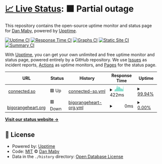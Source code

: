 # [📈 Live Status](https://status.connected.so): <!--live status--> **🟧 Partial outage**

This repository contains the open-source uptime monitor and status page for [Dan Maby](https://blue37.com), powered by [Upptime](https://github.com/upptime/upptime).

[![Uptime CI](https://github.com/danmaby/status.connected.so/workflows/Uptime%20CI/badge.svg)](https://github.com/danmaby/status.connected.so/actions?query=workflow%3A%22Uptime+CI%22)
[![Response Time CI](https://github.com/danmaby/status.connected.so/workflows/Response%20Time%20CI/badge.svg)](https://github.com/danmaby/status.connected.so/actions?query=workflow%3A%22Response+Time+CI%22)
[![Graphs CI](https://github.com/danmaby/status.connected.so/workflows/Graphs%20CI/badge.svg)](https://github.com/danmaby/status.connected.so/actions?query=workflow%3A%22Graphs+CI%22)
[![Static Site CI](https://github.com/danmaby/status.connected.so/workflows/Static%20Site%20CI/badge.svg)](https://github.com/danmaby/status.connected.so/actions?query=workflow%3A%22Static+Site+CI%22)
[![Summary CI](https://github.com/danmaby/status.connected.so/workflows/Summary%20CI/badge.svg)](https://github.com/danmaby/status.connected.so/actions?query=workflow%3A%22Summary+CI%22)

With [Upptime](https://upptime.js.org), you can get your own unlimited and free uptime monitor and status page, powered entirely by a GitHub repository. We use [Issues](https://github.com/danmaby/status.connected.so/issues) as incident reports, [Actions](https://github.com/danmaby/status.connected.so/actions) as uptime monitors, and [Pages](https://status.connected.so) for the status page.

<!--start: status pages-->
<!-- This summary is generated by Upptime (https://github.com/upptime/upptime) -->
<!-- Do not edit this manually, your changes will be overwritten -->
<!-- prettier-ignore -->
| URL | Status | History | Response Time | Uptime |
| --- | ------ | ------- | ------------- | ------ |
| <img alt="" src="https://icons.duckduckgo.com/ip3/connected.so.ico" height="13"> [connected.so](https://connected.so) | 🟩 Up | [connected-so.yml](https://github.com/danmaby/status.connected.so/commits/HEAD/history/connected-so.yml) | <details><summary><img alt="Response time graph" src="./graphs/connected-so/response-time-week.png" height="20"> 422ms</summary><br><a href="https://status.connected.so/history/connected-so"><img alt="Response time 607" src="https://img.shields.io/endpoint?url=https%3A%2F%2Fraw.githubusercontent.com%2Fdanmaby%2Fstatus.connected.so%2FHEAD%2Fapi%2Fconnected-so%2Fresponse-time.json"></a><br><a href="https://status.connected.so/history/connected-so"><img alt="24-hour response time 434" src="https://img.shields.io/endpoint?url=https%3A%2F%2Fraw.githubusercontent.com%2Fdanmaby%2Fstatus.connected.so%2FHEAD%2Fapi%2Fconnected-so%2Fresponse-time-day.json"></a><br><a href="https://status.connected.so/history/connected-so"><img alt="7-day response time 422" src="https://img.shields.io/endpoint?url=https%3A%2F%2Fraw.githubusercontent.com%2Fdanmaby%2Fstatus.connected.so%2FHEAD%2Fapi%2Fconnected-so%2Fresponse-time-week.json"></a><br><a href="https://status.connected.so/history/connected-so"><img alt="30-day response time 637" src="https://img.shields.io/endpoint?url=https%3A%2F%2Fraw.githubusercontent.com%2Fdanmaby%2Fstatus.connected.so%2FHEAD%2Fapi%2Fconnected-so%2Fresponse-time-month.json"></a><br><a href="https://status.connected.so/history/connected-so"><img alt="1-year response time 580" src="https://img.shields.io/endpoint?url=https%3A%2F%2Fraw.githubusercontent.com%2Fdanmaby%2Fstatus.connected.so%2FHEAD%2Fapi%2Fconnected-so%2Fresponse-time-year.json"></a></details> | <details><summary><a href="https://status.connected.so/history/connected-so">99.94%</a></summary><a href="https://status.connected.so/history/connected-so"><img alt="All-time uptime 80.26%" src="https://img.shields.io/endpoint?url=https%3A%2F%2Fraw.githubusercontent.com%2Fdanmaby%2Fstatus.connected.so%2FHEAD%2Fapi%2Fconnected-so%2Fuptime.json"></a><br><a href="https://status.connected.so/history/connected-so"><img alt="24-hour uptime 99.60%" src="https://img.shields.io/endpoint?url=https%3A%2F%2Fraw.githubusercontent.com%2Fdanmaby%2Fstatus.connected.so%2FHEAD%2Fapi%2Fconnected-so%2Fuptime-day.json"></a><br><a href="https://status.connected.so/history/connected-so"><img alt="7-day uptime 99.94%" src="https://img.shields.io/endpoint?url=https%3A%2F%2Fraw.githubusercontent.com%2Fdanmaby%2Fstatus.connected.so%2FHEAD%2Fapi%2Fconnected-so%2Fuptime-week.json"></a><br><a href="https://status.connected.so/history/connected-so"><img alt="30-day uptime 99.90%" src="https://img.shields.io/endpoint?url=https%3A%2F%2Fraw.githubusercontent.com%2Fdanmaby%2Fstatus.connected.so%2FHEAD%2Fapi%2Fconnected-so%2Fuptime-month.json"></a><br><a href="https://status.connected.so/history/connected-so"><img alt="1-year uptime 79.46%" src="https://img.shields.io/endpoint?url=https%3A%2F%2Fraw.githubusercontent.com%2Fdanmaby%2Fstatus.connected.so%2FHEAD%2Fapi%2Fconnected-so%2Fuptime-year.json"></a></details>
| <img alt="" src="https://icons.duckduckgo.com/ip3/www.bigorangeheart.org.ico" height="13"> [bigorangeheart.org](https://www.bigorangeheart.org) | 🟥 Down | [bigorangeheart-org.yml](https://github.com/danmaby/status.connected.so/commits/HEAD/history/bigorangeheart-org.yml) | <details><summary><img alt="Response time graph" src="./graphs/bigorangeheart-org/response-time-week.png" height="20"> 0ms</summary><br><a href="https://status.connected.so/history/bigorangeheart-org"><img alt="Response time 522" src="https://img.shields.io/endpoint?url=https%3A%2F%2Fraw.githubusercontent.com%2Fdanmaby%2Fstatus.connected.so%2FHEAD%2Fapi%2Fbigorangeheart-org%2Fresponse-time.json"></a><br><a href="https://status.connected.so/history/bigorangeheart-org"><img alt="24-hour response time 0" src="https://img.shields.io/endpoint?url=https%3A%2F%2Fraw.githubusercontent.com%2Fdanmaby%2Fstatus.connected.so%2FHEAD%2Fapi%2Fbigorangeheart-org%2Fresponse-time-day.json"></a><br><a href="https://status.connected.so/history/bigorangeheart-org"><img alt="7-day response time 0" src="https://img.shields.io/endpoint?url=https%3A%2F%2Fraw.githubusercontent.com%2Fdanmaby%2Fstatus.connected.so%2FHEAD%2Fapi%2Fbigorangeheart-org%2Fresponse-time-week.json"></a><br><a href="https://status.connected.so/history/bigorangeheart-org"><img alt="30-day response time 1699" src="https://img.shields.io/endpoint?url=https%3A%2F%2Fraw.githubusercontent.com%2Fdanmaby%2Fstatus.connected.so%2FHEAD%2Fapi%2Fbigorangeheart-org%2Fresponse-time-month.json"></a><br><a href="https://status.connected.so/history/bigorangeheart-org"><img alt="1-year response time 615" src="https://img.shields.io/endpoint?url=https%3A%2F%2Fraw.githubusercontent.com%2Fdanmaby%2Fstatus.connected.so%2FHEAD%2Fapi%2Fbigorangeheart-org%2Fresponse-time-year.json"></a></details> | <details><summary><a href="https://status.connected.so/history/bigorangeheart-org">0.00%</a></summary><a href="https://status.connected.so/history/bigorangeheart-org"><img alt="All-time uptime 92.80%" src="https://img.shields.io/endpoint?url=https%3A%2F%2Fraw.githubusercontent.com%2Fdanmaby%2Fstatus.connected.so%2FHEAD%2Fapi%2Fbigorangeheart-org%2Fuptime.json"></a><br><a href="https://status.connected.so/history/bigorangeheart-org"><img alt="24-hour uptime 0.00%" src="https://img.shields.io/endpoint?url=https%3A%2F%2Fraw.githubusercontent.com%2Fdanmaby%2Fstatus.connected.so%2FHEAD%2Fapi%2Fbigorangeheart-org%2Fuptime-day.json"></a><br><a href="https://status.connected.so/history/bigorangeheart-org"><img alt="7-day uptime 0.00%" src="https://img.shields.io/endpoint?url=https%3A%2F%2Fraw.githubusercontent.com%2Fdanmaby%2Fstatus.connected.so%2FHEAD%2Fapi%2Fbigorangeheart-org%2Fuptime-week.json"></a><br><a href="https://status.connected.so/history/bigorangeheart-org"><img alt="30-day uptime 58.26%" src="https://img.shields.io/endpoint?url=https%3A%2F%2Fraw.githubusercontent.com%2Fdanmaby%2Fstatus.connected.so%2FHEAD%2Fapi%2Fbigorangeheart-org%2Fuptime-month.json"></a><br><a href="https://status.connected.so/history/bigorangeheart-org"><img alt="1-year uptime 81.23%" src="https://img.shields.io/endpoint?url=https%3A%2F%2Fraw.githubusercontent.com%2Fdanmaby%2Fstatus.connected.so%2FHEAD%2Fapi%2Fbigorangeheart-org%2Fuptime-year.json"></a></details>

<!--end: status pages-->

[**Visit our status website →**](https://status.connected.so)

## 📄 License

- Powered by: [Upptime](https://github.com/upptime/upptime)
- Code: [MIT](./LICENSE) © [Dan Maby](https://blue37.com)
- Data in the `./history` directory: [Open Database License](https://opendatacommons.org/licenses/odbl/1-0/)
